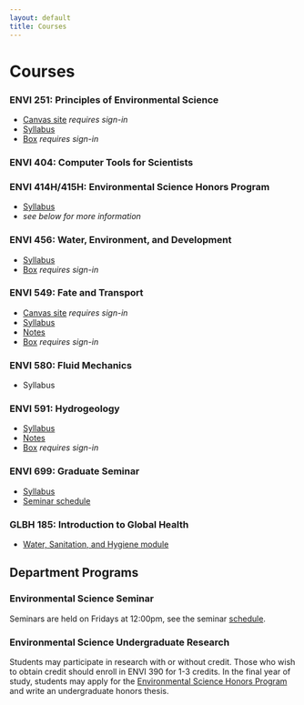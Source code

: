 ```yaml
---
layout: default
title: Courses
---
```

# Courses  
### ENVI 251: Principles of Environmental Science  
- [Canvas site]() *requires sign-in*  
- [Syllabus](principles.html)  
- [Box]() *requires sign-in*  

### ENVI 404: Computer Tools for Scientists

### ENVI 414H/415H: Environmental Science Honors Program  
- [Syllabus](ughonors.html)  
- *see below for more information*  

### ENVI 456: Water, Environment, and Development  
- [Syllabus](waterdev.html)  
- [Box](https://duq.box.com/s/m6hrov7c0hr3b3m80qj8kjybva3255pa) *requires sign-in*  

### ENVI 549: Fate and Transport
- [Canvas site]() *requires sign-in*  
- [Syllabus](fate.html)  
- [Notes](https://docs.google.com/document/d/1Glu4YVzrBd1Vb8NBpd6cjkDLx4QI3rKECcA3CqS-B50/edit?usp=sharing)  
- [Box](https://duq.box.com/s/wxxszvsxpk3q14zk8t1ysyrulh7anmyy) *requires sign-in*  

### ENVI 580: Fluid Mechanics
- Syllabus  

### ENVI 591: Hydrogeology  
- [Syllabus](hydrogeology.html)  
- [Notes](https://docs.google.com/document/d/1Jumze-WRh4buNz9cWJKi1vckcBNn0ThL_W76oVFIhUo/edit?usp=sharing)  
- [Box](https://duq.box.com/s/7b9pc0aq74dgho3ypbhs4o2gz8e4a7jc) *requires sign-in*  

### ENVI 699: Graduate Seminar  
- [Syllabus](seminarclass.html)  
- [Seminar schedule](seminar.html)  

### GLBH 185: Introduction to Global Health  
- [Water, Sanitation, and Hygiene module](https://sites.google.com/view/duq-hydro-wash-unit/home)  

## Department Programs  
### Environmental Science Seminar  
Seminars are held on Fridays at 12:00pm, see the seminar [schedule](seminar.html).

### Environmental Science Undergraduate Research  
Students may participate in research with or without credit.  Those who wish to obtain credit should enroll in ENVI 390 for 1-3 credits.  In the final year of study, students may apply for the [Environmental Science Honors Program](eshonors.html) and write an undergraduate honors thesis.  


